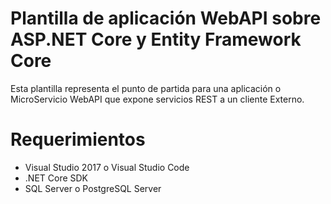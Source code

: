 # Plantilla de aplicación WebAPI sobre ASP.NET Core y Entity Framework Core

Esta plantilla representa el punto de partida para una aplicación o MicroServicio WebAPI que expone servicios REST a un cliente Externo.

# Requerimientos

* Visual Studio 2017 o Visual Studio Code
* .NET Core SDK
* SQL Server o PostgreSQL Server


